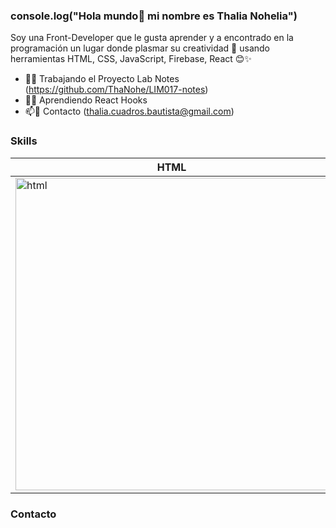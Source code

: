 ### console.log("Hola mundo👋 mi nombre es Thalia Nohelia") 

Soy una Front-Developer que le gusta aprender y a encontrado en la programación un lugar donde plasmar su creatividad 🤩 usando herramientas HTML, CSS, JavaScript, Firebase, React 😊✨

* 🔭🚀 Trabajando el Proyecto Lab Notes (https://github.com/ThaNohe/LIM017-notes)
* 🌱🧠 Aprendiendo React Hooks 
* 📫📧 Contacto (thalia.cuadros.bautista@gmail.com)

### Skills 
| HTML | CSS | JavaScript | Firebase
| --- | --- | --- | --- |
| <img src="https://i.postimg.cc/rF6WrLjr/html.png" alt="html" width="500px" /> | <img src="https://i.postimg.cc/mgSDG9F2/css.png" alt="css"  width="500px" /> | <img src="https://1000marcas.net/wp-content/uploads/2020/11/JavaScript-logo.png" width="500px"/> | <img src="https://i.postimg.cc/tJvCN8Dh/logo-standard.png" width="500px"/>

### Contacto

